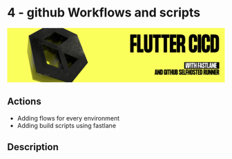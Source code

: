 # 4 - github Workflows and scripts
![](img/logo.png)

## Actions
- Adding flows for every environment
- Adding build scripts using fastlane

## Description

